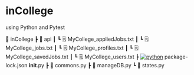 # inCollege
using Python and Pytest

📂 inCollege
 ┣ 📂 api
 ┃ ┗ 🗒️ MyCollege_appliedJobs.txt
 ┃ ┗ 🗒️ MyCollege_jobs.txt
 ┃ ┗ 🗒️ MyCollege_profiles.txt
 ┃ ┗ 🗒️ MyCollege_savedJobs.txt
 ┃ ┗ 🗒️ MyCollege_users.txt
 ┣ [![python](https://cdn3.emoji.gg/emojis/1887_python.png)](https://emoji.gg/emoji/1887_python) package-lock.json __init__.py
 ┣ 📂 commons.py
 ┣ 📂 manageDB.py
 ┗ 📂 states.py
